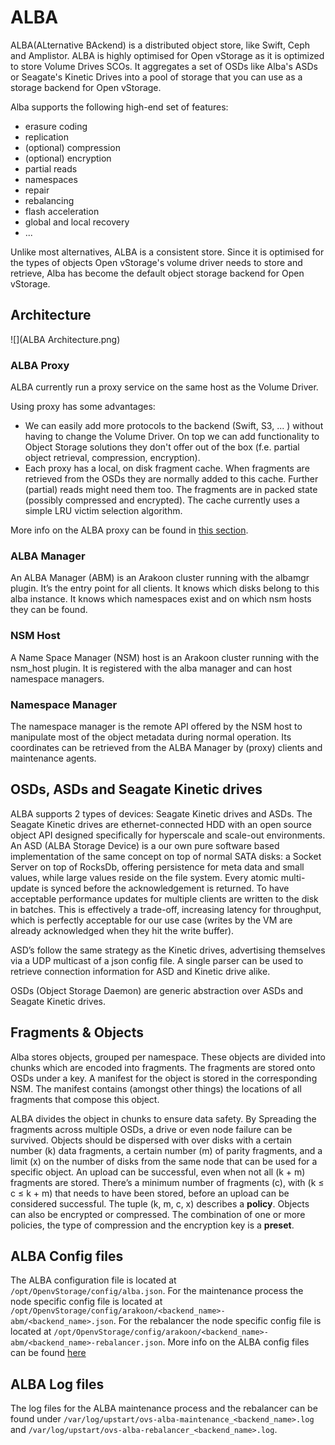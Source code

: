 # ALBA
ALBA(ALternative BAckend) is a distributed object store, like Swift, Ceph and Amplistor. ALBA is highly optimised for Open vStorage as it is optimized to store Volume Drives SCOs. It aggregates a set of OSDs like Alba's ASDs or Seagate's Kinetic Drives into a pool of storage that you can use as a storage backend for Open vStorage.

Alba supports the following high-end set of features:

* erasure coding
* replication
* (optional) compression
* (optional) encryption
* partial reads
* namespaces
* repair
* rebalancing
* flash acceleration
* global and local recovery
* ...

Unlike most alternatives, ALBA is a consistent store. Since it is optimised for the types of objects Open vStorage's volume driver needs to store and retrieve, Alba has become the default object storage backend for Open vStorage.


## Architecture

![](ALBA Architecture.png)

### ALBA Proxy
ALBA currently run a proxy service on the same host as the Volume Driver.

Using proxy has some advantages:
* We can easily add more protocols to the backend (Swift, S3, ... ) without having to change the Volume Driver. On top we can add functionality to Object Storage solutions they don't offer out of the box (f.e. partial object retrieval, compression, encryption).
* Each proxy has a local, on disk fragment cache. When fragments are retrieved from the OSDs they are normally added to this cache. Further (partial) reads might need them too. The fragments are in packed state (possibly compressed and encrypted). The cache currently uses a simple LRU victim selection algorithm.

More info on the ALBA proxy can be found in [this section](albaproxy.md).

### ALBA Manager
An ALBA Manager (ABM) is an Arakoon cluster running with the albamgr plugin. It’s the entry point for all clients. It knows which disks belong to this alba instance. It knows which namespaces exist and on which nsm hosts they can be found.

### NSM Host
A Name Space Manager (NSM) host is an Arakoon cluster running with the nsm_host plugin. It is registered with the alba manager and can host namespace managers.

### Namespace Manager
The namespace manager is the remote API offered by the NSM host to manipulate most of the object metadata during normal operation. Its coordinates can be retrieved from the ALBA Manager by (proxy) clients and maintenance agents.


## OSDs, ASDs and Seagate Kinetic drives
ALBA supports 2 types of devices: Seagate Kinetic drives and ASDs. The Seagate Kinetic drives are ethernet-connected HDD with an open source object API designed specifically for hyperscale and scale-out environments. An ASD (ALBA Storage Device) is a our own pure software based implementation of the same concept on top of normal SATA disks: a Socket Server on top of RocksDb, offering persistence for meta data and small values, while large values reside on the file system. Every atomic multi-update is synced before the acknowledgement is returned. To have acceptable performance updates for multiple clients are written to the disk in batches. This is effectively a trade-off, increasing latency for throughput, which is perfectly acceptable for our use case (writes by the VM are already acknowledged when they hit the write buffer).

ASD’s follow the same strategy as the Kinetic drives, advertising themselves via a UDP multicast of a json config file. A single parser can be used to retrieve connection information for ASD and Kinetic drive alike.

OSDs (Object Storage Daemon) are generic abstraction over ASDs and Seagate Kinetic drives.

## Fragments & Objects
Alba stores objects, grouped per namespace. These objects are divided into chunks which are encoded into fragments. The fragments are stored onto OSDs under a key.
A manifest for the object is stored in the corresponding NSM. The manifest contains (amongst other things) the locations of all fragments
that compose this object.

ALBA divides the object in chunks to ensure data safety. By Spreading the fragments across multiple OSDs, a drive or even node failure can be survived. Objects should be dispersed with over disks with a certain number (k) data fragments, a certain number (m) of parity fragments, and a limit (x) on the number of disks from the same node that can be used for a specific object. An upload can be successful, even when not all (k + m) fragments are stored. There’s a minimum number of fragments (c), with (k ≤ c ≤ k + m) that needs to have been stored, before an upload can be considered successful. The tuple (k, m, c, x) describes a **policy**.
Objects can also be encrypted or compressed. The combination of one or more policies, the type of compression and the encryption key is a **preset**.


## ALBA Config files
The ALBA configuration file is located at `/opt/OpenvStorage/config/alba.json`. For the maintenance process the node specific config file is located at `/opt/OpenvStorage/config/arakoon/<backend_name>-abm/<backend_name>.json`.
For the rebalancer the node specific config file is located at `/opt/OpenvStorage/config/arakoon/<backend_name>-abm/<backend_name>-rebalancer.json`. More info on the ALBA config files can be found [here](../../Administration/Configs/alba.md)


## ALBA Log files
The log files for the ALBA maintenance process and the rebalancer can be found under `/var/log/upstart/ovs-alba-maintenance_<backend_name>.log` and `/var/log/upstart/ovs-alba-rebalancer_<backend_name>.log`.
